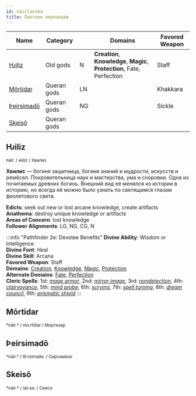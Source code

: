```yaml
---
id: náirlanska
title: Пантеон нерланцев
---
```


| Name                      | Category    |     | Domains                                                                  | Favored Weapon |
| ------------------------- | ----------- | --- | ------------------------------------------------------------------------ | -------------- |
| [Ƕiliz](#ƕiliz)           | Old gods    | N   | **Creation**, **Knowledge**, **Magic**, **Protection**, Fate, Perfection | Staff          |
| [Mōrtidar](#mōrtidar)     | Queran gods | LN  |                                                                          | Khakkara       |
| [Þeirsimadō](#þeirsimadō) | Queran gods | NG  |                                                                          | Sickle         |
| [Skeisō](#skeisō)         | Queran gods |     |                                                                          |                |

## Ƕiliz

<small>
náir. / ʍiliz / Хвилиз
</small>

**Хвилис** — богиня защитница, богиня знаний и мудрости, искусств и ремёсел. Покровительница наук и мастерства, ума и сноровки. Одна из почитаемых древних богинь. Внешний вид её менялся из истории в историю, но всегда её можно было узнать по светящимся глазам фиолетового света.

**Edicts**: seek out new or lost arcane knowledge, create artifacts  
**Anathema**: destroy unique knowledge or artifacts  
**Areas of Concern**: lost knowledge  
**Follower Alignments**: LG, NG, CG, N  

:::info "Pathfinder 2e: Devotee Benefits"
**Divine Ability**: Wisdom or Intelligence  
**Divine Font**: Heal  
**Divine Skill**: Arcana  
**Favored Weapon**: Staff  
**Domains**: [Creation](https://2e.aonprd.com/Domains.aspx?ID=5), [Knowledge](https://2e.aonprd.com/Domains.aspx?ID=17), [Magic](https://2e.aonprd.com/Domains.aspx?ID=19), [Protection](https://2e.aonprd.com/Domains.aspx?ID=27)  
**Alternate Domains**: [Fate](https://2e.aonprd.com/Domains.aspx?ID=12), [Perfection](https://2e.aonprd.com/Domains.aspx?ID=26)  
**Cleric Spells**: 1st: [*mage armor*](https://2e.aonprd.com/Spells.aspx?ID=176), 2nd: [*mirror image*](https://2e.aonprd.com/Spells.aspx?ID=197), 3rd: [*nondetection*](https://2e.aonprd.com/Spells.aspx?ID=209), 4th: [*clairvoyance*](https://2e.aonprd.com/Spells.aspx?ID=40), 5th: [*mind probe*](https://2e.aonprd.com/Spells.aspx?ID=193), 6th: [*scrying*](https://2e.aonprd.com/Spells.aspx?ID=268), 7th: [*spell turning*](https://2e.aonprd.com/Spells.aspx?ID=297), 8th: [*dream council*](https://2e.aonprd.com/Spells.aspx?ID=89), 9th: [*prismatic shield*](https://2e.aonprd.com/Spells.aspx?ID=838)
:::

## Mōrtidar

<small>
*náir.*  / moːrtiðar / Мортизар
</small>

## Þeirsimadō

<small>
*náir.*  / θiːrsimaðoː / Сирсимазо
</small>

## Skeisō

<small>
*náir.*  / skiːsoː / Скисо
</small>